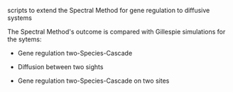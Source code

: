 scripts to extend the Spectral Method for gene regulation to diffusive systems

The Spectral Method's outcome is compared with Gillespie simulations for the sytems:

- Gene regulation two-Species-Cascade

- Diffusion between two sights

- Gene regulation two-Species-Cascade on two sites


